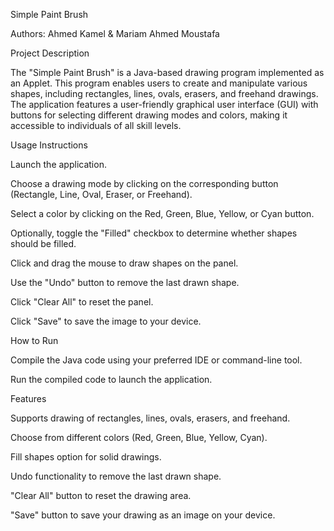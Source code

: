 Simple Paint Brush

Authors: Ahmed Kamel & Mariam Ahmed Moustafa

Project Description

The "Simple Paint Brush" is a Java-based drawing program implemented as an Applet. This program enables users to create and manipulate various shapes, including rectangles, lines, ovals, erasers, and freehand drawings. The application features a user-friendly graphical user interface (GUI) with buttons for selecting different drawing modes and colors, making it accessible to individuals of all skill levels.

Usage Instructions

Launch the application.

Choose a drawing mode by clicking on the corresponding button (Rectangle, Line, Oval, Eraser, or Freehand).

Select a color by clicking on the Red, Green, Blue, Yellow, or Cyan button.

Optionally, toggle the "Filled" checkbox to determine whether shapes should be filled.

Click and drag the mouse to draw shapes on the panel.

Use the "Undo" button to remove the last drawn shape.

Click "Clear All" to reset the panel.

Click "Save" to save the image to your device.

How to Run

Compile the Java code using your preferred IDE or command-line tool.

Run the compiled code to launch the application.

Features

Supports drawing of rectangles, lines, ovals, erasers, and freehand.

Choose from different colors (Red, Green, Blue, Yellow, Cyan).

Fill shapes option for solid drawings.

Undo functionality to remove the last drawn shape.

"Clear All" button to reset the drawing area.

"Save" button to save your drawing as an image on your device.

